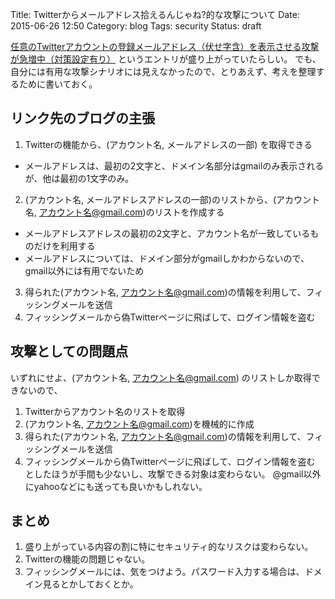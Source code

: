 Title: Twitterからメールアドレス拾えるんじゃね?的な攻撃について
Date: 2015-06-26 12:50
Category: blog
Tags: security
Status: draft

[任意のTwitterアカウントの登録メールアドレス（伏せ字含）を表示させる攻撃が急増中（対策設定有り）](http://did2memo.net/2015/06/24/twitter-one-click-login-attack/) というエントリが盛り上がっていたらしい。
でも、自分には有用な攻撃シナリオには見えなかったので、とりあえず、考えを整理するために書いておく。

## リンク先のブログの主張
1. Twitterの機能から、(アカウント名, メールアドレスの一部) を取得できる
  - メールアドレスは、最初の2文字と、ドメイン名部分はgmailのみ表示されるが、他は最初の1文字のみ。
2. (アカウント名, メールアドレスアドレスの一部)のリストから、(アカウント名, アカウント名@gmail.com)のリストを作成する
  - メールアドレスアドレスの最初の2文字と、アカウント名が一致しているものだけを利用する
  - メールアドレスについては、ドメイン部分がgmailしかわからないので、gmail以外には有用でないため
3. 得られた(アカウント名, アカウント名@gmail.com)の情報を利用して、フィッシングメールを送信
4. フィッシングメールから偽Twitterページに飛ばして、ログイン情報を盗む

## 攻撃としての問題点
いずれにせよ、(アカウント名, アカウント名@gmail.com) のリストしか取得できないので、
1. Twitterからアカウント名のリストを取得
2. (アカウント名, アカウント名@gmail.com)を機械的に作成
3. 得られた(アカウント名, アカウント名@gmail.com)の情報を利用して、フィッシングメールを送信
4. フィッシングメールから偽Twitterページに飛ばして、ログイン情報を盗む
としたほうが手間も少ないし、攻撃できる対象は変わらない。
@gmail以外にyahooなどにも送っても良いかもしれない。

## まとめ
1. 盛り上がっている内容の割に特にセキュリティ的なリスクは変わらない。
2. Twitterの機能の問題じゃない。
3. フィッシングメールには、気をつけよう。パスワード入力する場合は、ドメイン見るとかしておくとか。
